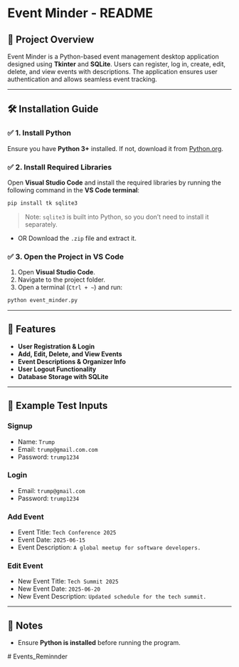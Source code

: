# Event Minder - README

## 📌 Project Overview
Event Minder is a Python-based event management desktop application designed using **Tkinter** and **SQLite**. Users can register, log in, create, edit, delete, and view events with descriptions. The application ensures user authentication and allows seamless event tracking.

---



## 🛠 Installation Guide

### ✅ **1. Install Python**
Ensure you have **Python 3+** installed. If not, download it from [Python.org](https://www.python.org/downloads/).




### ✅ **2. Install Required Libraries**
Open **Visual Studio Code** and install the required libraries by running the following command in the **VS Code terminal**:

```sh
pip install tk sqlite3
```
> Note: `sqlite3` is built into Python, so you don’t need to install it separately.


- OR Download the `.zip` file and extract it.

### ✅ **3. Open the Project in VS Code**
1. Open **Visual Studio Code**.
2. Navigate to the project folder.
3. Open a terminal (`Ctrl + ~`) and run:
```sh
python event_minder.py
```

---

## 🚀 Features
- **User Registration & Login**
- **Add, Edit, Delete, and View Events**
- **Event Descriptions & Organizer Info**
- **User Logout Functionality**
- **Database Storage with SQLite**

---

## 📝 Example Test Inputs
### **Signup**
- Name: `Trump`
- Email: `trump@gmail.com.com`
- Password: `trump1234`

### **Login**
- Email: `trump@gmail.com`
- Password: `trump1234`

### **Add Event**
- Event Title: `Tech Conference 2025`
- Event Date: `2025-06-15`
- Event Description: `A global meetup for software developers.`

### **Edit Event**
- New Event Title: `Tech Summit 2025`
- New Event Date: `2025-06-20`
- New Event Description: `Updated schedule for the tech summit.`

---

## 📌 Notes
- Ensure **Python is installed** before running the program.




#   E v e n t s _ R e m i n n d e r 
 
 
